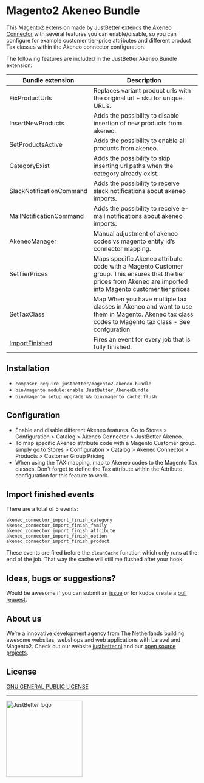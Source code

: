 # Magento2 Akeneo Bundle

This Magento2 extension made by JustBetter extends the [Akeneo Connector](https://github.com/akeneo/magento2-connector-community) with several features you can enable/disable, so you can configure for example customer tier-price attributes and different product Tax classes within the Akeneo connector configuration.

The following features are included in the JustBetter Akeneo Bundle extension:

| Bundle extension                                      | Description                                                                                   |
| ----------------------------------------------------- | --------------------------------------------------------------------------------------------- |
| FixProductUrls                                        | Replaces variant product urls with the original url + sku for unique URL’s.       |
| InsertNewProducts                                     | Adds the possibility to disable insertion of new products from akeneo.            |
| SetProductsActive                                     | Adds the possibility to enable all products from akeneo.            |
| CategoryExist                                         | Adds the possibility to skip inserting url paths when the category already exist. |
| SlackNotificationCommand                              | Adds the possibility to receive slack notifications about akeneo imports.         |
| MailNotificationCommand                               | Adds the possibility to receive e-mail notifications about akeneo imports.        |
| AkeneoManager                                         | Manual adjustment of akeneo codes vs magento entity id’s connector mapping.       |
| SetTierPrices                                         | Maps specific Akeneo attribute code with a Magento Customer group. This ensures that the tier prices from Akeneo are imported into Magento customer tier prices      |
| SetTaxClass                                           | Map When you have multiple tax classes in Akeneo and want to use them in Magento. Akeneo tax class codes to Magento tax class - See confguration
| <a href="#import-finished-events">ImportFinished</a>  | Fires an event for every job that is fully finished.

## Installation
- `composer require justbetter/magento2-akeneo-bundle`
- `bin/magento module:enable JustBetter_AkeneoBundle`
- `bin/magento setup:upgrade && bin/magento cache:flush`

## Configuration
- Enable and disable different Akeneo features. Go to Stores > Configuration > Catalog > Akeneo Connector > JustBetter Akeneo.
- To map specific Akeneo attribute code with a Magento Customer group. simply go to Stores > Configuration > Catalog > Akeneo Connector > Products > Customer Group Pricing
- When using the TAX mapping, map to Akeneo codes to the Magento Tax classes. Don't forget to define the Tax attribute within the Attribute configuration for this feature to work.

## Import finished events
There are a total of 5 events:
```
akeneo_connector_import_finish_category
akeneo_connector_import_finish_family
akeneo_connector_import_finish_attribute
akeneo_connector_import_finish_option
akeneo_connector_import_finish_product
```

These events are fired before the `cleanCache` function which only runs at the end of the job. 
That way the cache will still me flushed after your hook.

## Ideas, bugs or suggestions?
Would be awesome if you can submit an [issue](https://github.com/justbetter/magento2-akeneo-bundle/issues) or for kudos create a [pull request](https://github.com/justbetter/magento2-akeneo-bundle/pulls).

## About us
We’re a innovative development agency from The Netherlands building awesome websites, webshops and web applications with Laravel and Magento2. Check out our website [justbetter.nl](https://justbetter.nl) and our [open source projects](https://github.com/justbetter).

## License
[GNU GENERAL PUBLIC LICENSE](LICENSE)

---

<a href="https://justbetter.nl" title="JustBetter"><img src="https://raw.githubusercontent.com/justbetter/art/master/justbetter-logo.png" width="200px" alt="JustBetter logo"></a>
